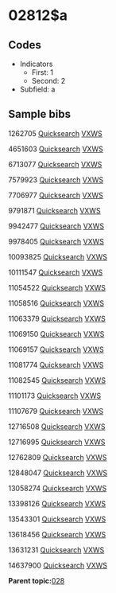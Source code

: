 # 02812$a

## Codes

-   Indicators
    -   First: 1
    -   Second: 2
-   Subfield: a

## Sample bibs

1262705 [Quicksearch](https://search.library.yale.edu/catalog/1262705) [VXWS](http://prodorbis.library.yale.edu:7014/vxws/GetHoldingsService?bibId=1262705)

4651603 [Quicksearch](https://search.library.yale.edu/catalog/4651603) [VXWS](http://prodorbis.library.yale.edu:7014/vxws/GetHoldingsService?bibId=4651603)

6713077 [Quicksearch](https://search.library.yale.edu/catalog/6713077) [VXWS](http://prodorbis.library.yale.edu:7014/vxws/GetHoldingsService?bibId=6713077)

7579923 [Quicksearch](https://search.library.yale.edu/catalog/7579923) [VXWS](http://prodorbis.library.yale.edu:7014/vxws/GetHoldingsService?bibId=7579923)

7706977 [Quicksearch](https://search.library.yale.edu/catalog/7706977) [VXWS](http://prodorbis.library.yale.edu:7014/vxws/GetHoldingsService?bibId=7706977)

9791871 [Quicksearch](https://search.library.yale.edu/catalog/9791871) [VXWS](http://prodorbis.library.yale.edu:7014/vxws/GetHoldingsService?bibId=9791871)

9942477 [Quicksearch](https://search.library.yale.edu/catalog/9942477) [VXWS](http://prodorbis.library.yale.edu:7014/vxws/GetHoldingsService?bibId=9942477)

9978405 [Quicksearch](https://search.library.yale.edu/catalog/9978405) [VXWS](http://prodorbis.library.yale.edu:7014/vxws/GetHoldingsService?bibId=9978405)

10093825 [Quicksearch](https://search.library.yale.edu/catalog/10093825) [VXWS](http://prodorbis.library.yale.edu:7014/vxws/GetHoldingsService?bibId=10093825)

10111547 [Quicksearch](https://search.library.yale.edu/catalog/10111547) [VXWS](http://prodorbis.library.yale.edu:7014/vxws/GetHoldingsService?bibId=10111547)

11054522 [Quicksearch](https://search.library.yale.edu/catalog/11054522) [VXWS](http://prodorbis.library.yale.edu:7014/vxws/GetHoldingsService?bibId=11054522)

11058516 [Quicksearch](https://search.library.yale.edu/catalog/11058516) [VXWS](http://prodorbis.library.yale.edu:7014/vxws/GetHoldingsService?bibId=11058516)

11063379 [Quicksearch](https://search.library.yale.edu/catalog/11063379) [VXWS](http://prodorbis.library.yale.edu:7014/vxws/GetHoldingsService?bibId=11063379)

11069150 [Quicksearch](https://search.library.yale.edu/catalog/11069150) [VXWS](http://prodorbis.library.yale.edu:7014/vxws/GetHoldingsService?bibId=11069150)

11069157 [Quicksearch](https://search.library.yale.edu/catalog/11069157) [VXWS](http://prodorbis.library.yale.edu:7014/vxws/GetHoldingsService?bibId=11069157)

11081774 [Quicksearch](https://search.library.yale.edu/catalog/11081774) [VXWS](http://prodorbis.library.yale.edu:7014/vxws/GetHoldingsService?bibId=11081774)

11082545 [Quicksearch](https://search.library.yale.edu/catalog/11082545) [VXWS](http://prodorbis.library.yale.edu:7014/vxws/GetHoldingsService?bibId=11082545)

11101173 [Quicksearch](https://search.library.yale.edu/catalog/11101173) [VXWS](http://prodorbis.library.yale.edu:7014/vxws/GetHoldingsService?bibId=11101173)

11107679 [Quicksearch](https://search.library.yale.edu/catalog/11107679) [VXWS](http://prodorbis.library.yale.edu:7014/vxws/GetHoldingsService?bibId=11107679)

12716508 [Quicksearch](https://search.library.yale.edu/catalog/12716508) [VXWS](http://prodorbis.library.yale.edu:7014/vxws/GetHoldingsService?bibId=12716508)

12716995 [Quicksearch](https://search.library.yale.edu/catalog/12716995) [VXWS](http://prodorbis.library.yale.edu:7014/vxws/GetHoldingsService?bibId=12716995)

12762809 [Quicksearch](https://search.library.yale.edu/catalog/12762809) [VXWS](http://prodorbis.library.yale.edu:7014/vxws/GetHoldingsService?bibId=12762809)

12848047 [Quicksearch](https://search.library.yale.edu/catalog/12848047) [VXWS](http://prodorbis.library.yale.edu:7014/vxws/GetHoldingsService?bibId=12848047)

13058274 [Quicksearch](https://search.library.yale.edu/catalog/13058274) [VXWS](http://prodorbis.library.yale.edu:7014/vxws/GetHoldingsService?bibId=13058274)

13398126 [Quicksearch](https://search.library.yale.edu/catalog/13398126) [VXWS](http://prodorbis.library.yale.edu:7014/vxws/GetHoldingsService?bibId=13398126)

13543301 [Quicksearch](https://search.library.yale.edu/catalog/13543301) [VXWS](http://prodorbis.library.yale.edu:7014/vxws/GetHoldingsService?bibId=13543301)

13618456 [Quicksearch](https://search.library.yale.edu/catalog/13618456) [VXWS](http://prodorbis.library.yale.edu:7014/vxws/GetHoldingsService?bibId=13618456)

13631231 [Quicksearch](https://search.library.yale.edu/catalog/13631231) [VXWS](http://prodorbis.library.yale.edu:7014/vxws/GetHoldingsService?bibId=13631231)

14637900 [Quicksearch](https://search.library.yale.edu/catalog/14637900) [VXWS](http://prodorbis.library.yale.edu:7014/vxws/GetHoldingsService?bibId=14637900)

**Parent topic:**[028](../../tags/028/028.md)

